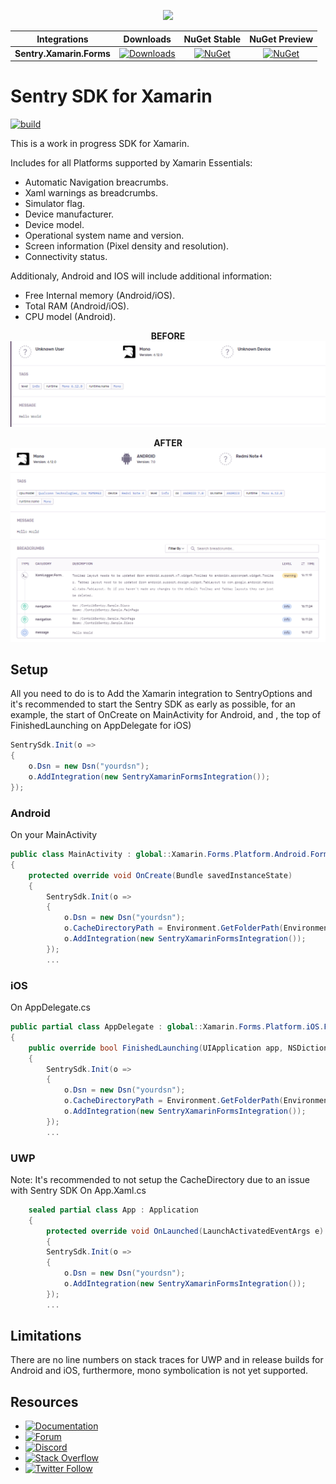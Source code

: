 <p align="center">
  <a href="https://sentry.io" target="_blank" align="center">
    <img src="https://sentry-brand.storage.googleapis.com/sentry-logo-black.png" width="280">
  </a>
  <br />
</p>

|      Integrations             |    Downloads     |    NuGet Stable     |    NuGet Preview     |
| ----------------------------- | :-------------------: | :-------------------: | :-------------------: |
|  **Sentry.Xamarin.Forms**     | [![Downloads](https://img.shields.io/nuget/dt/Sentry.Xamarin.Forms.svg)](https://www.nuget.org/packages/Sentry.Xamarin.Forms) | [![NuGet](https://img.shields.io/nuget/v/Sentry.Xamarin.Forms.svg)](https://www.nuget.org/packages/Sentry.Xamarin.Forms)   |    [![NuGet](https://img.shields.io/nuget/vpre/Sentry.Xamarin.Forms.svg)](https://www.nuget.org/packages/Sentry.Xamarin.Forms)   |

 
Sentry SDK for Xamarin
===========

[![build](https://github.com/getsentry/sentry-dotnet-xamarin/workflows/build/badge.svg?branch=main)](https://github.com/getsentry/sentry-dotnet-xamarin/actions?query=branch%3Amain)

This is a work in progress SDK for Xamarin.

Includes for all Platforms supported by Xamarin Essentials:
* Automatic Navigation breacrumbs.
* Xaml warnings as breadcrumbs.
* Simulator flag.
* Device manufacturer.
* Device model.
* Operational system name and version.
* Screen information (Pixel density and resolution).
* Connectivity status.

Additionaly, Android and IOS will include additional information:
* Free Internal memory (Android/iOS).
* Total RAM (Android/iOS).
* CPU model (Android).
<p align="center">
  <b>BEFORE</b>
  
  <img src=".github/before_01.png"/>
</p>
<p align="center">
  <b>AFTER</b>
  
  <img src=".github/after_01.png"/>
</p>

## Setup
All you need to do is to Add the Xamarin integration to SentryOptions and it's recommended to start the Sentry SDK as early as possible, for an example, the start of OnCreate on MainActivity for Android, and , the top of FinishedLaunching on AppDelegate for iOS)

```C#
SentrySdk.Init(o =>
{
    o.Dsn = new Dsn("yourdsn");
    o.AddIntegration(new SentryXamarinFormsIntegration());
});

```

### Android
On your MainActivity
```C#
public class MainActivity : global::Xamarin.Forms.Platform.Android.FormsAppCompatActivity
{
    protected override void OnCreate(Bundle savedInstanceState)
    {
        SentrySdk.Init(o =>
        {
            o.Dsn = new Dsn("yourdsn");
            o.CacheDirectoryPath = Environment.GetFolderPath(Environment.SpecialFolder.LocalApplicationData);
            o.AddIntegration(new SentryXamarinFormsIntegration());
        });
        ...
```

### iOS
On AppDelegate.cs
```C#
public partial class AppDelegate : global::Xamarin.Forms.Platform.iOS.FormsApplicationDelegate
{
    public override bool FinishedLaunching(UIApplication app, NSDictionary options)
    {
        SentrySdk.Init(o =>
        {
            o.Dsn = new Dsn("yourdsn");
            o.CacheDirectoryPath = Environment.GetFolderPath(Environment.SpecialFolder.LocalApplicationData);
            o.AddIntegration(new SentryXamarinFormsIntegration());
        });
        ...
```

### UWP
Note: It's recommended to not setup the CacheDirectory due to an issue with Sentry SDK
On App.Xaml.cs
```C#
    sealed partial class App : Application
    {
        protected override void OnLaunched(LaunchActivatedEventArgs e)
        {
        SentrySdk.Init(o =>
        {
            o.Dsn = new Dsn("yourdsn");
            o.AddIntegration(new SentryXamarinFormsIntegration());
        });
        ...        
```

## Limitations

There are no line numbers on stack traces for UWP and in release builds for Android and iOS, furthermore, mono symbolication is not yet supported.

## Resources

* [![Documentation](https://img.shields.io/badge/documentation-sentry.io-green.svg)](https://docs.sentry.io/platforms/dotnet/)
* [![Forum](https://img.shields.io/badge/forum-sentry-green.svg)](https://forum.sentry.io/c/sdks)
* [![Discord](https://img.shields.io/discord/621778831602221064)](https://discord.gg/Ww9hbqr)
* [![Stack Overflow](https://img.shields.io/badge/stack%20overflow-sentry-green.svg)](http://stackoverflow.com/questions/tagged/sentry)
* [![Twitter Follow](https://img.shields.io/twitter/follow/getsentry?label=getsentry&style=social)](https://twitter.com/intent/follow?screen_name=getsentry)
